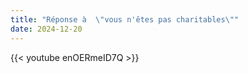 ```yaml
---
title: "Réponse à  \"vous n'êtes pas charitables\""
date: 2024-12-20
---
```


{{< youtube enOERmeID7Q >}}
